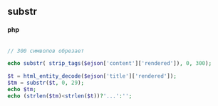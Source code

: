 ## substr

<!--![](../../img/three-column-flexbox.png)-->


#### php

```php

// 300 символов обрезает 

echo substr( strip_tags($ejson['content']['rendered']), 0, 300);

$t = html_entity_decode($ejson['title']['rendered']);
$tm = substr($t, 0, 29);
echo $tm;
echo (strlen($tm)<strlen($t))?'...':''; 

```
